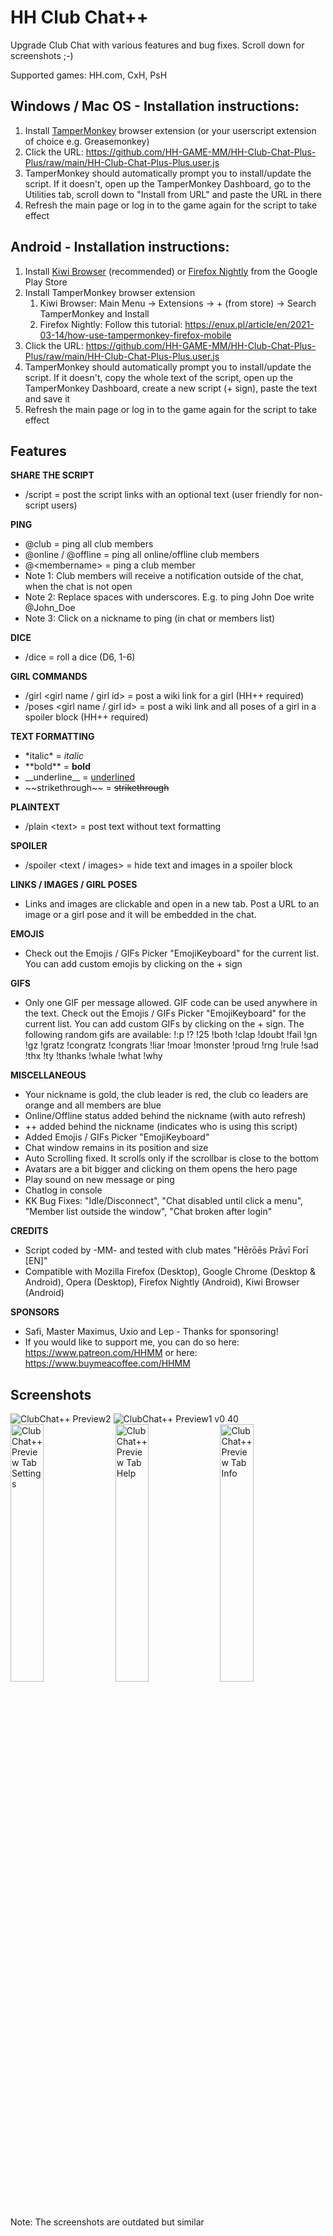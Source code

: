 # HH Club Chat++
Upgrade Club Chat with various features and bug fixes. Scroll down for screenshots ;-)

Supported games: HH.com, CxH, PsH

## Windows / Mac OS - Installation instructions:
1. Install [TamperMonkey](https://www.tampermonkey.net) browser extension (or your userscript extension of choice e.g. Greasemonkey)
2. Click the URL: https://github.com/HH-GAME-MM/HH-Club-Chat-Plus-Plus/raw/main/HH-Club-Chat-Plus-Plus.user.js
3. TamperMonkey should automatically prompt you to install/update the script. If it doesn't, open up the TamperMonkey Dashboard, go to the Utilities tab, scroll down to "Install from URL" and paste the URL in there
4. Refresh the main page or log in to the game again for the script to take effect

## Android - Installation instructions:
1. Install [Kiwi Browser](https://play.google.com/store/apps/details?id=com.kiwibrowser.browser) (recommended) or [Firefox Nightly](https://play.google.com/store/apps/details?id=org.mozilla.fenix) from the Google Play Store
2. Install TamperMonkey browser extension
    1. Kiwi Browser:  Main Menu -> Extensions -> + (from store) -> Search TamperMonkey and Install
    2. Firefox Nightly: Follow this tutorial: https://enux.pl/article/en/2021-03-14/how-use-tampermonkey-firefox-mobile
3. Click the URL: https://github.com/HH-GAME-MM/HH-Club-Chat-Plus-Plus/raw/main/HH-Club-Chat-Plus-Plus.user.js
4. TamperMonkey should automatically prompt you to install/update the script. If it doesn't, copy the whole text of the script, open up the TamperMonkey Dashboard, create a new script (+ sign), paste the text and save it
5. Refresh the main page or log in to the game again for the script to take effect

## Features
**SHARE THE SCRIPT**
- /script <optional text> = post the script links with an optional text (user friendly for non-script users)

**PING**
- @club = ping all club members
- @online / @offline = ping all online/offline club members
- @&lt;membername&gt; = ping a club member
- Note 1: Club members will receive a notification outside of the chat, when the chat is not open
- Note 2: Replace spaces with underscores. E.g. to ping John Doe write @John_Doe
- Note 3: Click on a nickname to ping (in chat or members list)

**DICE**
- /dice = roll a dice (D6, 1-6)

**GIRL COMMANDS**
- /girl  &lt;girl name / girl id&gt; = post a wiki link for a girl (HH++ required)
- /poses &lt;girl name / girl id&gt; = post a wiki link and all poses of a girl in a spoiler block (HH++ required)

**TEXT FORMATTING**
- &#42;italic&#42; = *italic*
- &#42;&#42;bold&#42;&#42; = **bold**
- &#95;&#95;underline&#95;&#95; = <ins>underlined</ins>
- &#126;&#126;strikethrough&#126;&#126; = ~~strikethrough~~

**PLAINTEXT**
- /plain &lt;text&gt; = post text without text formatting

**SPOILER**
- /spoiler &lt;text / images&gt; = hide text and images in a spoiler block

**LINKS / IMAGES / GIRL POSES**
- Links and images are clickable and open in a new tab. Post a URL to an image or a girl pose and it will be embedded in the chat.

**EMOJIS**
- Check out the Emojis / GIFs Picker "EmojiKeyboard" for the current list. You can add custom emojis by clicking on the + sign

**GIFS**
- Only one GIF per message allowed. GIF code can be used anywhere in the text. Check out the Emojis / GIFs Picker "EmojiKeyboard" for the current list. You can add custom GIFs by clicking on the + sign. The following random gifs are available: !:p !? !25 !both !clap !doubt !fail !gn !gz !gratz !congratz !congrats !liar !moar !monster !proud !rng !rule !sad !thx !ty !thanks !whale !what !why 

**MISCELLANEOUS**
- Your nickname is gold, the club leader is red, the club co leaders are orange and all members are blue
- Online/Offline status added behind the nickname (with auto refresh)
- ++ added behind the nickname (indicates who is using this script)
- Added Emojis / GIFs Picker "EmojiKeyboard"
- Chat window remains in its position and size
- Auto Scrolling fixed. It scrolls only if the scrollbar is close to the bottom
- Avatars are a bit bigger and clicking on them opens the hero page
- Play sound on new message or ping
- Chatlog in console
- KK Bug Fixes: "Idle/Disconnect", "Chat disabled until click a menu", "Member list outside the window", "Chat broken after login"

**CREDITS**
- Script coded by -MM- and tested with club mates "Hērōēs Prāvī Forī [EN]"
- Compatible with Mozilla Firefox (Desktop), Google Chrome (Desktop & Android), Opera (Desktop), Firefox Nightly (Android), Kiwi Browser (Android)

**SPONSORS**
- Safi, Master Maximus, Uxio and Lep - Thanks for sponsoring!
- If you would like to support me, you can do so here: https://www.patreon.com/HHMM or here: https://www.buymeacoffee.com/HHMM

## Screenshots
![ClubChat++ Preview2](https://user-images.githubusercontent.com/107755486/199144676-46b46995-faaf-4f34-8611-92c7b4de6441.png)
![ClubChat++ Preview1 v0 40](https://user-images.githubusercontent.com/107755486/227748898-003f30a7-d9d3-4c58-9bf7-e2e17d6f9ec4.png)
<img title="ClubChat++ Preview Tab Settings" src="https://user-images.githubusercontent.com/107755486/227748862-a4ed7cec-2c5d-4d57-aac6-444dd180064e.png" width="32.5%">
<img title="ClubChat++ Preview Tab Help" src="https://user-images.githubusercontent.com/107755486/227748872-12f76c99-d5d1-4486-94fc-6afd459219fc.png" width="32.5%">
<img title="ClubChat++ Preview Tab Info" src="https://user-images.githubusercontent.com/107755486/227748885-5835df8f-47ad-4ef3-b8c3-a913db4e378e.png" width="32.5%">
Note: The screenshots are outdated but similar
 
